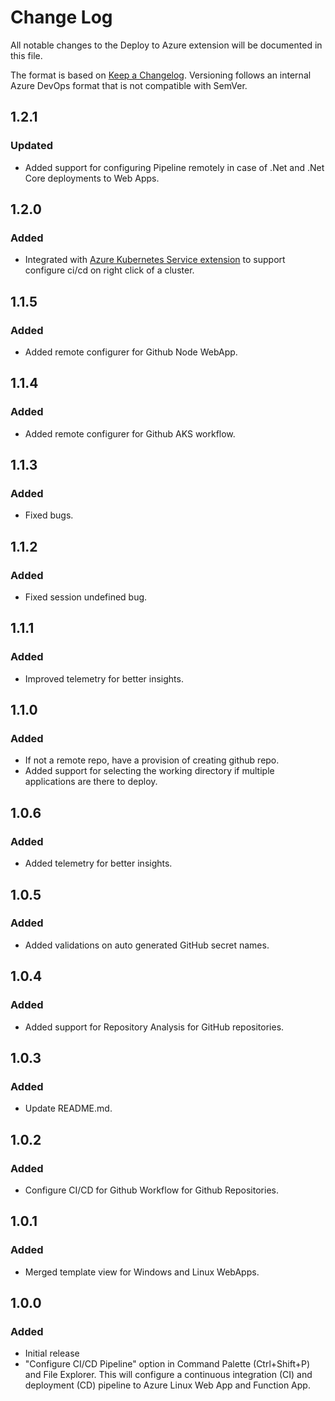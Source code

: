 # Change Log
All notable changes to the Deploy to Azure extension will be documented in this file.

The format is based on [Keep a Changelog](http://keepachangelog.com/). Versioning follows an internal Azure DevOps format that is not compatible with SemVer.

## 1.2.1
### Updated
- Added support for configuring Pipeline remotely in case of .Net and .Net Core deployments to Web Apps.

## 1.2.0
### Added
- Integrated with  [Azure Kubernetes Service extension](https://marketplace.visualstudio.com/items?itemName=ms-kubernetes-tools.vscode-aks-tools) to support configure ci/cd on right click of a cluster.

## 1.1.5
### Added
- Added remote configurer for Github Node WebApp.

## 1.1.4
### Added
- Added remote configurer for Github AKS workflow.

## 1.1.3
### Added
- Fixed bugs.

## 1.1.2
### Added
- Fixed session undefined bug.

## 1.1.1
### Added
- Improved telemetry for better insights.

## 1.1.0
### Added
- If not a remote repo, have a provision of creating github repo.
- Added support for selecting the working directory if multiple applications are there to deploy.

## 1.0.6
### Added
- Added telemetry for better insights.

## 1.0.5
### Added
- Added validations on auto generated GitHub secret names.

## 1.0.4
### Added
- Added support for Repository Analysis for GitHub repositories.

## 1.0.3
### Added
- Update README.md.

## 1.0.2
### Added
- Configure CI/CD for Github Workflow for Github Repositories.

## 1.0.1
### Added
- Merged template view for Windows and Linux WebApps.


## 1.0.0
### Added
- Initial release
- "Configure CI/CD Pipeline" option in Command Palette (Ctrl+Shift+P) and File Explorer. This will configure a continuous integration (CI) and deployment (CD) pipeline to Azure Linux Web App and Function App.
